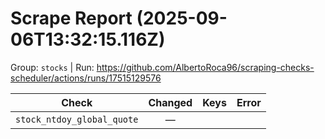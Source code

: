 # Scrape Report (2025-09-06T13:32:15.116Z)

Group: `stocks`  |  Run: https://github.com/AlbertoRoca96/scraping-checks-scheduler/actions/runs/17515129576

| Check | Changed | Keys | Error |
|---|:---:|:--|:--|
| `stock_ntdoy_global_quote` | — |  |  |
